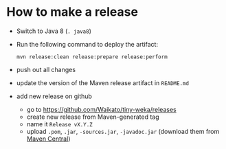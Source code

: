 # How to make a release

* Switch to Java 8 (`. java8`)

* Run the following command to deploy the artifact:

  ```
  mvn release:clean release:prepare release:perform
  ```

* push out all changes

* update the version of the Maven release artifact in `README.md`

* add new release on github

  * go to https://github.com/Waikato/tiny-weka/releases
  * create new release from Maven-generated tag
  * name it `Release vX.Y.Z`
  * upload `.pom`, `.jar`, `-sources.jar`, `-javadoc.jar` 
    (download them from [Maven Central](https://central.sonatype.com/artifact/nz.ac.waikato.cms.weka/tiny-weka/versions))
